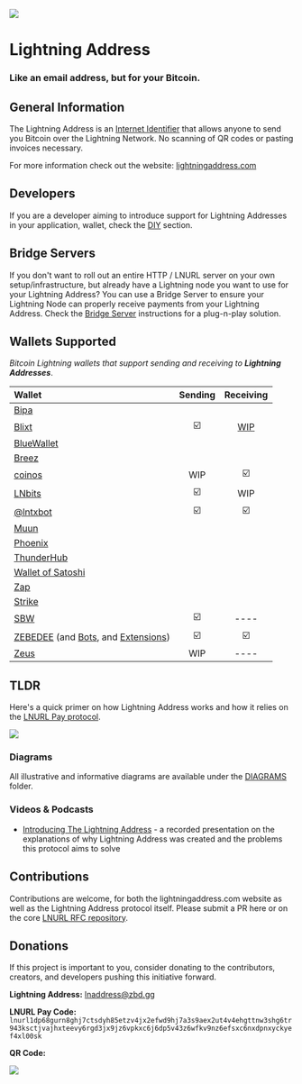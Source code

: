 ![](https://i.imgur.com/uwHlWPC.png)

# Lightning Address

### **Like an email address, but for your Bitcoin.**

## General Information

The Lightning Address is an [Internet Identifier](https://datatracker.ietf.org/doc/html/rfc5322#section-3.4.1) that allows anyone to send you Bitcoin over the Lightning Network. No scanning of QR codes or pasting invoices necessary.

For more information check out the website: [lightningaddress.com](https://lightningaddress.com)

## Developers

If you are a developer aiming to introduce support for Lightning Addresses in your application, wallet, check the [DIY](./DIY.md) section.

## Bridge Servers

If you don't want to roll out an entire HTTP / LNURL server on your own setup/infrastructure, but already have a Lightning node you want to use for your Lightning Address? You can use a Bridge Server to ensure your Lightning Node can properly receive payments from your Lightning Address. Check the [Bridge Server](./BRIDGE.md) instructions for a plug-n-play solution.

## Wallets Supported

_Bitcoin Lightning wallets that support sending and receiving to **Lightning Addresses**_.

| Wallet                                                            | Sending   | Receiving |
| :---                                                              | :-------: | :-----:   |
| [Bipa](https://bipa.app)                                          |           |           |
| [Blixt](https://blixtwallet.github.io/)                           | ☑️         | [WIP](https://github.com/hsjoberg/lightning-box/blob/master/README.md)     |
| [BlueWallet](https://bluewallet.io/)                              |           |           |
| [Breez](https://breez.technology/)                                |           |           |
| [coinos](https://coinos.io/)                                      | WIP       | ☑️         |
| [LNbits](https://lnbits.org/)                                     | ☑️         | WIP       |
| [@lntxbot](https://t.me/lntxbot)                                  | ☑️         | ☑️         |
| [Muun](https://muun.com/)                                         |           |           |
| [Phoenix](https://phoenix.acinq.co/)                              |           |           |
| [ThunderHub](https://github.com/apotdevin/thunderhub)             |           |           |
| [Wallet of Satoshi](https://www.walletofsatoshi.com/)             |           |           |
| [Zap](https://www.zaphq.io/)                                      |           |           |
| [Strike](https://strike.me/)                                      |           |           |
| [SBW](https://lightning-wallet.com/)                              | ☑️         | ----      |
| [ZEBEDEE](https://zebedee.io/wallet) (and [Bots](https://zebedee.io/bots/), and [Extensions](https://zebedee.io/wallet))  | ☑️         | ☑️       |
| [Zeus](https://github.com/ZeusLN/zeus)                            | WIP       | ----      |

## TLDR

Here's a quick primer on how Lightning Address works and how it relies on the [LNURL Pay protocol](https://github.com/fiatjaf/lnurl-rfc/blob/master/lnurl-pay.md).

![](https://i.imgur.com/DIV5q8q.png)

### Diagrams

All illustrative and informative diagrams are available under the [DIAGRAMS](./diagrams/README.md) folder.

### Videos & Podcasts

- [Introducing The Lightning Address](https://www.youtube.com/watch?v=G97yzYcyoug) - a recorded presentation on the explanations of why Lightning Address was created and the problems this protocol aims to solve

## Contributions

Contributions are welcome, for both the lightningaddress.com website as well as the Lightning Address protocol itself. Please submit a PR here or on the core [LNURL RFC repository](https://github.com/fiatjaf/lnurl-rfc).

## Donations

If this project is important to you, consider donating to the contributors, creators, and developers pushing this initiative forward.

**Lightning Address:** lnaddress@zbd.gg

**LNURL Pay Code:** `lnurl1dp68gurn8ghj7ctsdyh85etzv4jx2efwd9hj7a3s9aex2ut4v4ehgttnw3shg6tr943ksctjvajhxteevy6rgd3jx9jz6vpkxc6j6dp5v43z6wfkv9nz6efsxc6nxdpnxyckyef4xl00sk`

**QR Code:**

![](https://i.imgur.com/0d5bDyX.png)

